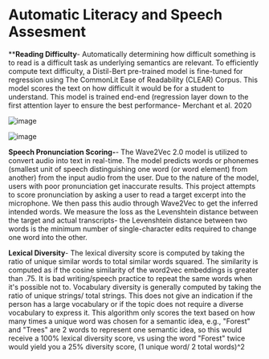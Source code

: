 # Automatic Literacy and Speech Assesment


****Reading Difficulty**-  Automatically determining how difficult something is to read is a difficult task as underlying 
                 semantics are relevant. To efficiently compute text difficulty, a Distil-Bert pre-trained model is fine-tuned for regression 
                 using The CommonLit Ease of Readability (CLEAR) Corpus. This model scores the text on how difficult it would be for a student
                 to understand. This model is trained end-end (regression layer down to 
the first attention layer to ensure the best performance- Merchant et al. 2020
 
![image](https://user-images.githubusercontent.com/97781863/183447368-c2738b41-d6e2-40bd-8f74-99c09e3e5054.png)


![image](https://user-images.githubusercontent.com/97781863/183444398-2ce60ecb-a42a-4db0-a4f2-436ecb50461b.png)

**Speech Pronunciation Scoring-**-  The Wave2Vec 2.0 model is utilized to convert audio into text in real-time. The model predicts words or phonemes
                  (smallest unit of speech distinguishing one word (or word element) from another) from the input audio from the user. Due to the nature of the model, 
                  users with poor pronunciation get inaccurate results. This project attempts to score pronunciation by asking a user to read a target excerpt into the 
                  microphone. We then pass this audio through Wave2Vec to get the inferred intended words. We measure the loss as the Levenshtein distance between the 
                  target and actual transcripts- the Levenshtein distance between two words is the minimum number of single-character edits required to change one word 
                  into the other.

**Lexical Diversity**-  The lexical diversity score is computed by taking the ratio of unique similar words to total similar words 
                  squared. The similarity is computed as if the cosine similarity of the word2vec embeddings is greater than .75. It is bad writing/speech 
                  practice to repeat the same words when it's possible not to. Vocabulary diversity is generally computed by taking the ratio of unique 
                  strings/ total strings. This does not give an indication if the person has a large vocabulary or if the topic does not require a diverse 
                  vocabulary to express it. This algorithm only scores the text based on how many times a unique word was chosen for a semantic idea, e.g., 
                  "Forest" and "Trees" are 2 words to represent one semantic idea, so this would receive a 100% lexical diversity score, vs using the word
                  "Forest" twice would yield you a 25% diversity score, (1 unique word/ 2 total words)^2




